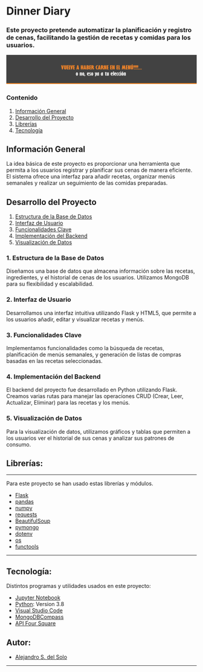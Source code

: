 <a name='inicio'></a>
# Dinner Diary

### Este proyecto pretende automatizar la planificación y registro de cenas, facilitando la gestión de recetas y comidas para los usuarios.

![portada](https://github.com/as-Solo/Dinner_Diary/blob/main/img/Cabecera_ejemplo.jpg)

### Contenido

1. [Información General](#Información)
2. [Desarrollo del Proyecto](#Pasos)
3. [Librerías](#Librerías)
4. [Tecnología](#Tecnología)

<a name='Información'></a>
## Información General

La idea básica de este proyecto es proporcionar una herramienta que permita a los usuarios registrar y planificar sus cenas de manera eficiente. El sistema ofrece una interfaz para añadir recetas, organizar menús semanales y realizar un seguimiento de las comidas preparadas.

<a name='Pasos'></a>
## Desarrollo del Proyecto

1. [Estructura de la Base de Datos](#estructura-bbdd)
2. [Interfaz de Usuario](#interfaz)
3. [Funcionalidades Clave](#funcionalidades)
4. [Implementación del Backend](#backend)
5. [Visualización de Datos](#visualización)

<a name='estructura-bbdd'></a>
### 1. Estructura de la Base de Datos

Diseñamos una base de datos que almacena información sobre las recetas, ingredientes, y el historial de cenas de los usuarios. Utilizamos MongoDB para su flexibilidad y escalabilidad.

<a name='interfaz'></a>
### 2. Interfaz de Usuario

Desarrollamos una interfaz intuitiva utilizando Flask y HTML5, que permite a los usuarios añadir, editar y visualizar recetas y menús.

<a name='funcionalidades'></a>
### 3. Funcionalidades Clave

Implementamos funcionalidades como la búsqueda de recetas, planificación de menús semanales, y generación de listas de compras basadas en las recetas seleccionadas.

<a name='backend'></a>
### 4. Implementación del Backend

El backend del proyecto fue desarrollado en Python utilizando Flask. Creamos varias rutas para manejar las operaciones CRUD (Crear, Leer, Actualizar, Eliminar) para las recetas y los menús.

<a name='visualización'></a>
### 5. Visualización de Datos

Para la visualización de datos, utilizamos gráficos y tablas que permiten a los usuarios ver el historial de sus cenas y analizar sus patrones de consumo.

<a name='Librerías'></a>
## Librerías:

***
Para este proyecto se han usado estas librerías y módulos. 
- [Flask](https://flask.palletsprojects.com/en/2.0.x/)
- [pandas](https://pandas.pydata.org/docs/)
- [numpy](https://numpy.org/doc/stable/)
- [requests](https://docs.python-requests.org/en/latest/)
- [BeautifulSoup](https://www.crummy.com/software/BeautifulSoup/bs4/doc/)
- [pymongo](https://pypi.org/project/pymongo/)
- [dotenv](https://pypi.org/project/python-dotenv/)
- [os](https://docs.python.org/3/library/os.html)
- [functools](https://docs.python.org/3/library/functools.html)
***

<a name='Tecnología'></a>
## Tecnología: 

Distintos programas y utilidades usados en este proyecto:
* [Jupyter Notebook](https://jupyter.org/)
* [Python](https://www.python.org/): Version 3.8
* [Visual Studio Code](https://code.visualstudio.com/)
* [MongoDBCompass](https://docs.mongodb.com/compass/current/)
* [API Four Square](https://developer.foursquare.com/docs/api-reference/venues/search/)

## Autor:

* [Alejandro S. del Solo](https://github.com/as-Solo)

***
